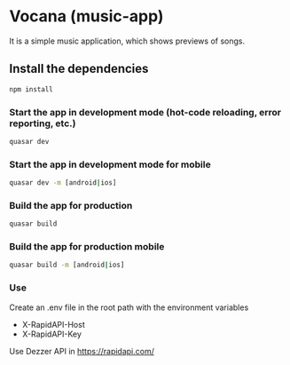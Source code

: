 # Vocana (music-app)

It is a simple music application, which shows previews of songs.

## Install the dependencies
```bash
npm install
```

### Start the app in development mode (hot-code reloading, error reporting, etc.)
```bash
quasar dev
```
### Start the app in development mode for mobile
```bash
quasar dev -m [android|ios]
```

### Build the app for production
```bash
quasar build
```
### Build the app for production mobile
```bash
quasar build -m [android|ios]
```

### Use
Create an .env file in the root path with the environment variables
  - X-RapidAPI-Host
  - X-RapidAPI-Key
  
Use Dezzer API in https://rapidapi.com/

